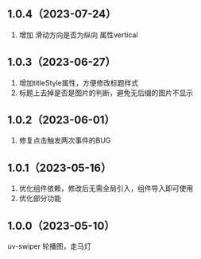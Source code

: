 ## 1.0.4（2023-07-24）
1. 增加 滑动方向是否为纵向  属性vertical
## 1.0.3（2023-06-27）
1. 增加titleStyle属性，方便修改标题样式
2. 标题上去掉是否是图片的判断，避免无后缀的图片不显示
## 1.0.2（2023-06-01）
1. 修复点击触发两次事件的BUG 
## 1.0.1（2023-05-16）
1. 优化组件依赖，修改后无需全局引入，组件导入即可使用
2. 优化部分功能
## 1.0.0（2023-05-10）
uv-swiper 轮播图，走马灯

